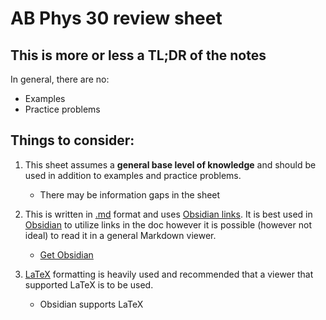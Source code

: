 # AB Phys 30 review sheet

## This is more or less a TL;DR of the notes
In general, there are no:
* Examples
* Practice problems

## Things to consider:
1. This sheet assumes a **general base level of knowledge** and should be used in addition to examples and practice problems.
	* There may be information gaps in the sheet

2. This is written in [.md](https://en.wikipedia.org/wiki/Markdown) format and uses [Obsidian links](https://help.obsidian.md/Plugins/Backlinks). It is best used in [Obsidian](https://obsidian.md/) to utilize links in the doc however it is possible (however not ideal) to read it in a general Markdown viewer.
	* [Get Obsidian](https://obsidian.md)

4. [LaTeX](https://en.wikipedia.org/wiki/LaTeX) formatting is heavily used and recommended that a viewer that supported LaTeX is to be used.
	* Obsidian supports LaTeX